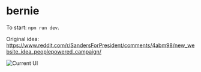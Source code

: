 bernie
===================

To start: `npm run dev`.

Original idea: https://www.reddit.com/r/SandersForPresident/comments/4abm98/new_website_idea_peoplepowered_campaign/

![Current UI](http://i.imgur.com/hUICVBm.png)

